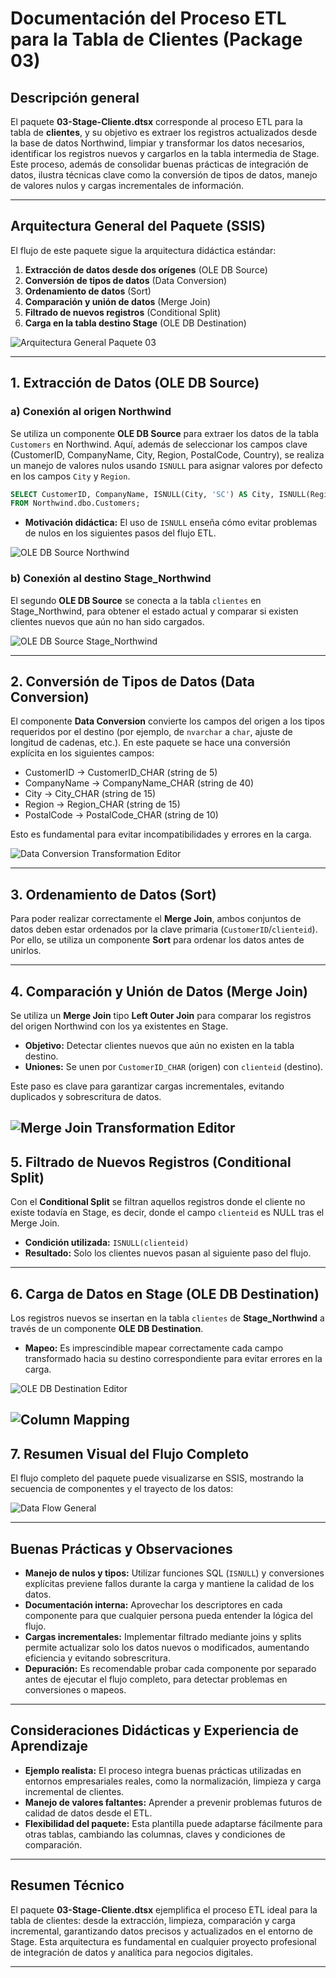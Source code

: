 # **Documentación del Proceso ETL para la Tabla de Clientes (Package 03)**

## **Descripción general**

El paquete **03-Stage-Cliente.dtsx** corresponde al proceso ETL para la tabla de **clientes**, y su objetivo es extraer los registros actualizados desde la base de datos Northwind, limpiar y transformar los datos necesarios, identificar los registros nuevos y cargarlos en la tabla intermedia de Stage. Este proceso, además de consolidar buenas prácticas de integración de datos, ilustra técnicas clave como la conversión de tipos de datos, manejo de valores nulos y cargas incrementales de información.

---

## Arquitectura General del Paquete (SSIS)

El flujo de este paquete sigue la arquitectura didáctica estándar:

1. **Extracción de datos desde dos orígenes** (OLE DB Source)
2. **Conversión de tipos de datos** (Data Conversion)
3. **Ordenamiento de datos** (Sort)
4. **Comparación y unión de datos** (Merge Join)
5. **Filtrado de nuevos registros** (Conditional Split)
6. **Carga en la tabla destino Stage** (OLE DB Destination)

![Arquitectura General Paquete 03](../../../Imgs/03-Package/03-Package-Arquitecture.png)

---

## 1. Extracción de Datos (OLE DB Source)

### a) Conexión al origen Northwind

Se utiliza un componente **OLE DB Source** para extraer los datos de la tabla `Customers` en Northwind. Aquí, además de seleccionar los campos clave (CustomerID, CompanyName, City, Region, PostalCode, Country), se realiza un manejo de valores nulos usando `ISNULL` para asignar valores por defecto en los campos `City` y `Region`.

```sql
SELECT CustomerID, CompanyName, ISNULL(City, 'SC') AS City, ISNULL(Region, 'SR') AS region, PostalCode, Country
FROM Northwind.dbo.Customers;
```

- **Motivación didáctica:** El uso de `ISNULL` enseña cómo evitar problemas de nulos en los siguientes pasos del flujo ETL.

![OLE DB Source Northwind](../../../Imgs/03-Package/03-Package-ole-db-source-northwind.png)

### b) Conexión al destino Stage_Northwind

El segundo **OLE DB Source** se conecta a la tabla `clientes` en Stage_Northwind, para obtener el estado actual y comparar si existen clientes nuevos que aún no han sido cargados.

![OLE DB Source Stage_Northwind](../../../Imgs/03-Package/03-Package-ole-db-source-stage-northwind.png)

---

## 2. Conversión de Tipos de Datos (Data Conversion)

El componente **Data Conversion** convierte los campos del origen a los tipos requeridos por el destino (por ejemplo, de `nvarchar` a `char`, ajuste de longitud de cadenas, etc.).
En este paquete se hace una conversión explícita en los siguientes campos:

- CustomerID → CustomerID_CHAR (string de 5)
- CompanyName → CompanyName_CHAR (string de 40)
- City → City_CHAR (string de 15)
- Region → Region_CHAR (string de 15)
- PostalCode → PostalCode_CHAR (string de 10)

Esto es fundamental para evitar incompatibilidades y errores en la carga.

![Data Conversion Transformation Editor](../../../Imgs/03-Package/03-Package-Data-Conversion-Transformation-Editor.png)

---

## 3. Ordenamiento de Datos (Sort)

Para poder realizar correctamente el **Merge Join**, ambos conjuntos de datos deben estar ordenados por la clave primaria (`CustomerID`/`clienteid`). Por ello, se utiliza un componente **Sort** para ordenar los datos antes de unirlos.

---

## 4. Comparación y Unión de Datos (Merge Join)

Se utiliza un **Merge Join** tipo **Left Outer Join** para comparar los registros del origen Northwind con los ya existentes en Stage.

- **Objetivo:** Detectar clientes nuevos que aún no existen en la tabla destino.
- **Uniones:** Se unen por `CustomerID_CHAR` (origen) con `clienteid` (destino).

Este paso es clave para garantizar cargas incrementales, evitando duplicados y sobrescritura de datos.

## ![Merge Join Transformation Editor](../../../Imgs/03-Package/03-Package-Merge-Join-Transformation-Editor.png)

## 5. Filtrado de Nuevos Registros (Conditional Split)

Con el **Conditional Split** se filtran aquellos registros donde el cliente no existe todavía en Stage, es decir, donde el campo `clienteid` es NULL tras el Merge Join.

- **Condición utilizada:** `ISNULL(clienteid)`
- **Resultado:** Solo los clientes nuevos pasan al siguiente paso del flujo.

---

## 6. Carga de Datos en Stage (OLE DB Destination)

Los registros nuevos se insertan en la tabla `clientes` de **Stage_Northwind** a través de un componente **OLE DB Destination**.

- **Mapeo:** Es imprescindible mapear correctamente cada campo transformado hacia su destino correspondiente para evitar errores en la carga.

![OLE DB Destination Editor](../../../Imgs/03-Package/03-Package-OLE-DB-Destination-Editor.png)

## ![Column Mapping](../../../Imgs/03-Package/03-Package-Column-Mapping.png)

## 7. Resumen Visual del Flujo Completo

El flujo completo del paquete puede visualizarse en SSIS, mostrando la secuencia de componentes y el trayecto de los datos:

![Data Flow General](../../../Imgs/03-Package/03-Package-Arquitecture.png)

---

## Buenas Prácticas y Observaciones

- **Manejo de nulos y tipos:** Utilizar funciones SQL (`ISNULL`) y conversiones explícitas previene fallos durante la carga y mantiene la calidad de los datos.
- **Documentación interna:** Aprovechar los descriptores en cada componente para que cualquier persona pueda entender la lógica del flujo.
- **Cargas incrementales:** Implementar filtrado mediante joins y splits permite actualizar solo los datos nuevos o modificados, aumentando eficiencia y evitando sobrescritura.
- **Depuración:** Es recomendable probar cada componente por separado antes de ejecutar el flujo completo, para detectar problemas en conversiones o mapeos.

---

## Consideraciones Didácticas y Experiencia de Aprendizaje

- **Ejemplo realista:** El proceso integra buenas prácticas utilizadas en entornos empresariales reales, como la normalización, limpieza y carga incremental de clientes.
- **Manejo de valores faltantes:** Aprender a prevenir problemas futuros de calidad de datos desde el ETL.
- **Flexibilidad del paquete:** Esta plantilla puede adaptarse fácilmente para otras tablas, cambiando las columnas, claves y condiciones de comparación.

---

## **Resumen Técnico**

El paquete **03-Stage-Cliente.dtsx** ejemplifica el proceso ETL ideal para la tabla de clientes: desde la extracción, limpieza, comparación y carga incremental, garantizando datos precisos y actualizados en el entorno de Stage. Esta arquitectura es fundamental en cualquier proyecto profesional de integración de datos y analítica para negocios digitales.

---
